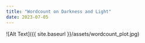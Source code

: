 ```yaml
---
title: "Wordcount on Darkness and Light"
date: 2023-07-05
---
```


![Alt Text]({{ site.baseurl }}/assets/wordcount_plot.jpg)


